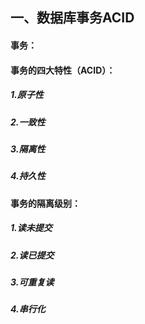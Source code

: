 ## 一、数据库事务ACID
#### 事务：
#### 事务的四大特性（ACID）：
##### 1.原子性
##### 2.一致性
##### 3.隔离性
##### 4.持久性
#### 事务的隔离级别：
##### 1.读未提交
##### 2.读已提交
##### 3.可重复读
##### 4.串行化
